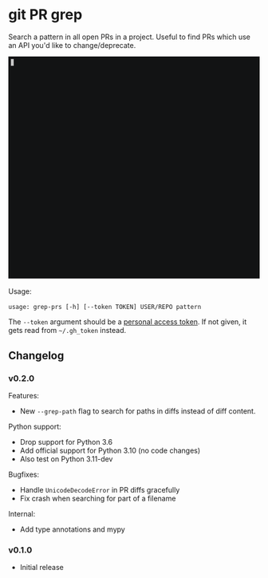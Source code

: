 # git PR grep

Search a pattern in all open PRs in a project. Useful to find PRs which use an API you'd like to change/deprecate.

![screencast](.github/screencast.gif)

Usage:

```
usage: grep-prs [-h] [--token TOKEN] USER/REPO pattern
```

The `--token` argument should be a [personal access token](https://docs.github.com/en/github/authenticating-to-github/creating-a-personal-access-token). If not given, it gets read from `~/.gh_token` instead.

## Changelog

### v0.2.0

Features:

- New `--grep-path` flag to search for paths in diffs instead of diff content.

Python support:

- Drop support for Python 3.6
- Add official support for Python 3.10 (no code changes)
- Also test on Python 3.11-dev

Bugfixes:

- Handle `UnicodeDecodeError` in PR diffs gracefully
- Fix crash when searching for part of a filename

Internal:

- Add type annotations and mypy

### v0.1.0

- Initial release
